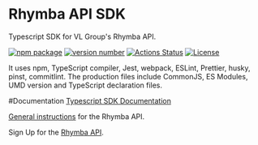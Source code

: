 # Rhymba API SDK

Typescript SDK for VL Group's Rhymba API.

[![npm package](https://img.shields.io/badge/npm%20i-example--typescript--package-brightgreen)](https://www.npmjs.com/package/example-typescript-package) [![version number](https://img.shields.io/npm/v/example-typescript-package?color=green&label=version)](https://github.com/vlgroup/rhymba-typescript-sdk/releases) [![Actions Status](https://github.com/vlgroup/rhymba-typescript-sdk/workflows/Test/badge.svg)](https://github.com/vlgroup/rhymba-typescript-sdk/actions) [![License](https://img.shields.io/github/license/vlgroup/rhymba-typescript-sdk)](https://github.com/vlgroup/rhymba-typescript-sdk/blob/main/LICENSE)

It uses npm, TypeScript compiler, Jest, webpack, ESLint, Prettier, husky, pinst, commitlint. The production files include CommonJS, ES Modules, UMD version and TypeScript declaration files.

#Documentation
[Typescript SDK Documentation](https://documentation.vlgroup.com/sdk/typescript)

[General instructions](https://documentation.vlgroup.com/) for the Rhymba API.

Sign Up for the [Rhymba API](https://rhymbamanager.vlgroup.com/APISignup).
